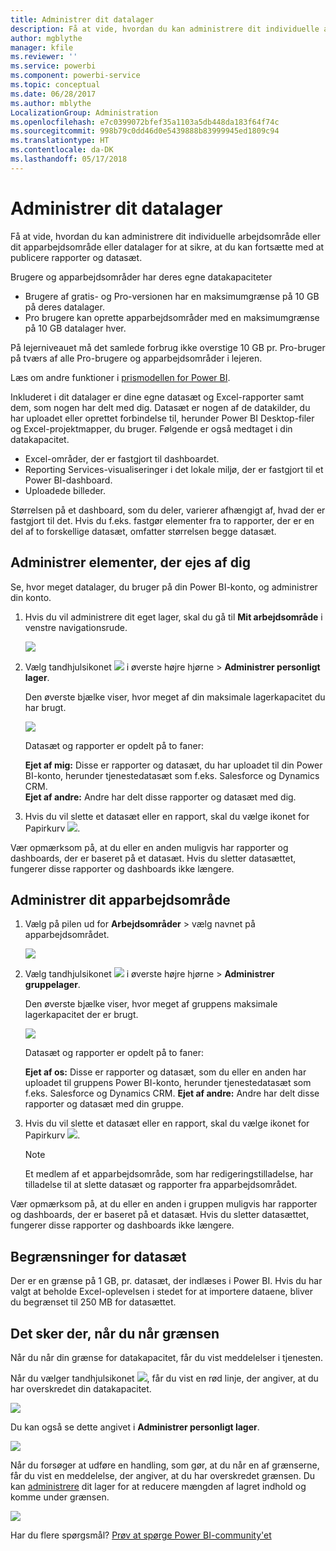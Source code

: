 ```yaml
---
title: Administrer dit datalager
description: Få at vide, hvordan du kan administrere dit individuelle arbejdsområde eller dit apparbejdsområde eller datalager for at sikre, at du kan fortsætte med at publicere rapporter og datasæt.
author: mgblythe
manager: kfile
ms.reviewer: ''
ms.service: powerbi
ms.component: powerbi-service
ms.topic: conceptual
ms.date: 06/28/2017
ms.author: mblythe
LocalizationGroup: Administration
ms.openlocfilehash: e7c0399072bfef35a1103a5db448da183f64f74c
ms.sourcegitcommit: 998b79c0dd46d0e5439888b83999945ed1809c94
ms.translationtype: HT
ms.contentlocale: da-DK
ms.lasthandoff: 05/17/2018
---
```

# <a name="manage-your-data-storage"></a>Administrer dit datalager
Få at vide, hvordan du kan administrere dit individuelle arbejdsområde eller dit apparbejdsområde eller datalager for at sikre, at du kan fortsætte med at publicere rapporter og datasæt.

Brugere og apparbejdsområder har deres egne datakapaciteter

* Brugere af gratis- og Pro-versionen har en maksimumgrænse på 10 GB på deres datalager.
* Pro brugere kan oprette apparbejdsområder med en maksimumgrænse på 10 GB datalager hver.

På lejerniveauet må det samlede forbrug ikke overstige 10 GB pr. Pro-bruger på tværs af alle Pro-brugere og apparbejdsområder i lejeren.

Læs om andre funktioner i [prismodellen for Power BI](https://powerbi.microsoft.com/pricing).

Inkluderet i dit datalager er dine egne datasæt og Excel-rapporter samt dem, som nogen har delt med dig. Datasæt er nogen af de datakilder, du har uploadet eller oprettet forbindelse til, herunder Power BI Desktop-filer og Excel-projektmapper, du bruger. Følgende er også medtaget i din datakapacitet.

* Excel-områder, der er fastgjort til dashboardet.
* Reporting Services-visualiseringer i det lokale miljø, der er fastgjort til et Power BI-dashboard.
* Uploadede billeder.

Størrelsen på et dashboard, som du deler, varierer afhængigt af, hvad der er fastgjort til det. Hvis du f.eks. fastgør elementer fra to rapporter, der er en del af to forskellige datasæt, omfatter størrelsen begge datasæt.

<a name="manage"/>

## <a name="manage-items-owned-by-you"></a>Administrer elementer, der ejes af dig
Se, hvor meget datalager, du bruger på din Power BI-konto, og administrer din konto.

1. Hvis du vil administrere dit eget lager, skal du gå til **Mit arbejdsområde** i venstre navigationsrude.
   
    ![](media/service-admin-manage-your-data-storage-in-power-bi/pbi_myworkspace.png)
2. Vælg tandhjulsikonet ![](media/service-admin-manage-your-data-storage-in-power-bi/pbi_gearicon.png) i øverste højre hjørne \> **Administrer personligt lager**.
   
    Den øverste bjælke viser, hvor meget af din maksimale lagerkapacitet du har brugt.
   
    ![](media/service-admin-manage-your-data-storage-in-power-bi/pbi_persnlstorage.png)
   
    Datasæt og rapporter er opdelt på to faner:
   
    **Ejet af mig:** Disse er rapporter og datasæt, du har uploadet til din Power BI-konto, herunder tjenestedatasæt som f.eks. Salesforce og Dynamics CRM.  
    **Ejet af andre:** Andre har delt disse rapporter og datasæt med dig.
3. Hvis du vil slette et datasæt eller en rapport, skal du vælge ikonet for Papirkurv ![](media/service-admin-manage-your-data-storage-in-power-bi/pbi_deleteicon.png).

Vær opmærksom på, at du eller en anden muligvis har rapporter og dashboards, der er baseret på et datasæt. Hvis du sletter datasættet, fungerer disse rapporter og dashboards ikke længere.

## <a name="manage-your-app-workspace"></a>Administrer dit apparbejdsområde
1. Vælg på pilen ud for **Arbejdsområder** \> vælg navnet på apparbejdsområdet.
   
    ![](media/service-admin-manage-your-data-storage-in-power-bi/pbi_groupworkspaces.png)
2. Vælg tandhjulsikonet ![](media/service-admin-manage-your-data-storage-in-power-bi/pbi_gearicon.png) i øverste højre hjørne \> **Administrer gruppelager**.
   
    Den øverste bjælke viser, hvor meget af gruppens maksimale lagerkapacitet der er brugt.
   
    ![](media/service-admin-manage-your-data-storage-in-power-bi/pbi_groupstorage.png)
   
    Datasæt og rapporter er opdelt på to faner:
   
    **Ejet af os:** Disse er rapporter og datasæt, som du eller en anden har uploadet til gruppens Power BI-konto, herunder tjenestedatasæt som f.eks. Salesforce og Dynamics CRM.
    **Ejet af andre:** Andre har delt disse rapporter og datasæt med din gruppe.
3. Hvis du vil slette et datasæt eller en rapport, skal du vælge ikonet for Papirkurv ![](media/service-admin-manage-your-data-storage-in-power-bi/pbi_deleteicon.png).
   
   > [!NOTE]
   > Et medlem af et apparbejdsområde, som har redigeringstilladelse, har tilladelse til at slette datasæt og rapporter fra apparbejdsområdet.
   > 
   > 

Vær opmærksom på, at du eller en anden i gruppen muligvis har rapporter og dashboards, der er baseret på et datasæt. Hvis du sletter datasættet, fungerer disse rapporter og dashboards ikke længere.

## <a name="dataset-limits"></a>Begrænsninger for datasæt
Der er en grænse på 1 GB, pr. datasæt, der indlæses i Power BI. Hvis du har valgt at beholde Excel-oplevelsen i stedet for at importere dataene, bliver du begrænset til 250 MB for datasættet.

## <a name="what-happens-when-you-hit-a-limit"></a>Det sker der, når du når grænsen
Når du når din grænse for datakapacitet, får du vist meddelelser i tjenesten. 

Når du vælger tandhjulsikonet ![](media/service-admin-manage-your-data-storage-in-power-bi/pbi_gearicon.png), får du vist en rød linje, der angiver, at du har overskredet din datakapacitet.

![](media/service-admin-manage-your-data-storage-in-power-bi/manage-storage-limit.png)

Du kan også se dette angivet i **Administrer personligt lager**.

 ![](media/service-admin-manage-your-data-storage-in-power-bi/manage-storage-limit2.png)

 Når du forsøger at udføre en handling, som gør, at du når en af grænserne, får du vist en meddelelse, der angiver, at du har overskredet grænsen. Du kan [administrere](#manage) dit lager for at reducere mængden af lagret indhold og komme under grænsen.

 ![](media/service-admin-manage-your-data-storage-in-power-bi/powerbi-pro-over-limit.png)

 Har du flere spørgsmål? [Prøv at spørge Power BI-community'et](http://community.powerbi.com/)

